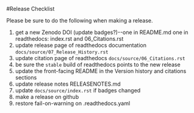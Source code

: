 #Release Checklist

Please be sure to do the following when making a release.

1. get a new Zenodo DOI (update badges?)--one in README.md one in readthedocs: index.rst and 06_Citations.rst
2. update release page of readthedocs documentation `docs/source/07_Release_History.rst`
3. update citation page of readthedocs `docs/source/06_Citations.rst`
4. be sure the `stable` build of readthedocs points to the new release
5. update the front-facing README in the Version history and citations sections
6. update release notes RELEASENOTES.md
7. update `docs/source/index.rst` if badges changed
8. make a release on github
9. restore fail-on-warning on .readthedocs.yaml
